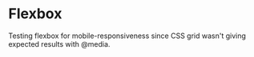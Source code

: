 # Flexbox
Testing flexbox for mobile-responsiveness since CSS grid wasn't giving expected results with @media.
